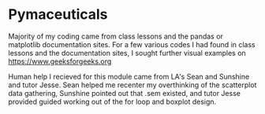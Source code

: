 # Pymaceuticals

Majority of my coding came from class lessons and the pandas or matplotlib documentation sites. For a few various codes I had found in class lessons and the documentation sites, I sought further visual examples on https://www.geeksforgeeks.org

Human help I recieved for this module came from LA's Sean and Sunshine and tutor Jesse. Sean helped me recenter my overthinking of the scatterplot data gathering, Sunshine pointed out that .sem existed, and tutor Jesse provided guided working out of the for loop and boxplot design. 
